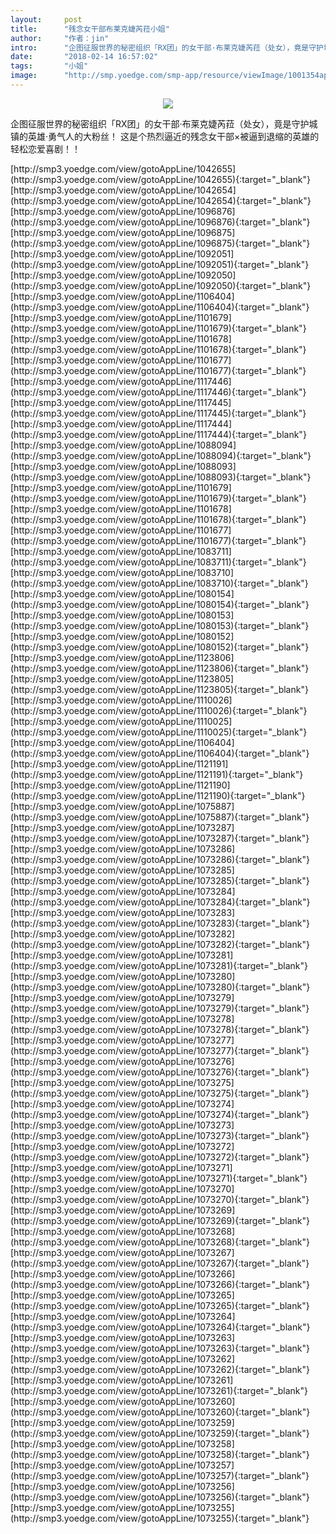 ```yaml
---
layout:     post
title:      "残念女干部布莱克婕芮菈小姐"
author:     "作者：jin"
intro:      "企图征服世界的秘密组织「RX团」的女干部·布莱克婕芮菈（处女），竟是守护城镇的英雄·勇气人的大粉丝！ 这是个热烈逼近的残念女干部×被逼到退缩的英雄的轻松恋爱喜剧！！"
date:       "2018-02-14 16:57:02"
tags:       "小姐"
image:      "http://smp.yoedge.com/smp-app/resource/viewImage/1001354appline.png"
---
```

<div style="text-align: center">
<p><img src="http://smp.yoedge.com/smp-app/resource/viewImage/1001354appline.png"/></p>
</div>
<p class="post-meta">
<span>企图征服世界的秘密组织「RX团」的女干部·布莱克婕芮菈（处女），竟是守护城镇的英雄·勇气人的大粉丝！ 这是个热烈逼近的残念女干部×被逼到退缩的英雄的轻松恋爱喜剧！！</span>
</p>
[http://smp3.yoedge.com/view/gotoAppLine/1042655](http://smp3.yoedge.com/view/gotoAppLine/1042655){:target="_blank"}
[http://smp3.yoedge.com/view/gotoAppLine/1042654](http://smp3.yoedge.com/view/gotoAppLine/1042654){:target="_blank"}
[http://smp3.yoedge.com/view/gotoAppLine/1096876](http://smp3.yoedge.com/view/gotoAppLine/1096876){:target="_blank"}
[http://smp3.yoedge.com/view/gotoAppLine/1096875](http://smp3.yoedge.com/view/gotoAppLine/1096875){:target="_blank"}
[http://smp3.yoedge.com/view/gotoAppLine/1092051](http://smp3.yoedge.com/view/gotoAppLine/1092051){:target="_blank"}
[http://smp3.yoedge.com/view/gotoAppLine/1092050](http://smp3.yoedge.com/view/gotoAppLine/1092050){:target="_blank"}
[http://smp3.yoedge.com/view/gotoAppLine/1106404](http://smp3.yoedge.com/view/gotoAppLine/1106404){:target="_blank"}
[http://smp3.yoedge.com/view/gotoAppLine/1101679](http://smp3.yoedge.com/view/gotoAppLine/1101679){:target="_blank"}
[http://smp3.yoedge.com/view/gotoAppLine/1101678](http://smp3.yoedge.com/view/gotoAppLine/1101678){:target="_blank"}
[http://smp3.yoedge.com/view/gotoAppLine/1101677](http://smp3.yoedge.com/view/gotoAppLine/1101677){:target="_blank"}
[http://smp3.yoedge.com/view/gotoAppLine/1117446](http://smp3.yoedge.com/view/gotoAppLine/1117446){:target="_blank"}
[http://smp3.yoedge.com/view/gotoAppLine/1117445](http://smp3.yoedge.com/view/gotoAppLine/1117445){:target="_blank"}
[http://smp3.yoedge.com/view/gotoAppLine/1117444](http://smp3.yoedge.com/view/gotoAppLine/1117444){:target="_blank"}
[http://smp3.yoedge.com/view/gotoAppLine/1088094](http://smp3.yoedge.com/view/gotoAppLine/1088094){:target="_blank"}
[http://smp3.yoedge.com/view/gotoAppLine/1088093](http://smp3.yoedge.com/view/gotoAppLine/1088093){:target="_blank"}
[http://smp3.yoedge.com/view/gotoAppLine/1101679](http://smp3.yoedge.com/view/gotoAppLine/1101679){:target="_blank"}
[http://smp3.yoedge.com/view/gotoAppLine/1101678](http://smp3.yoedge.com/view/gotoAppLine/1101678){:target="_blank"}
[http://smp3.yoedge.com/view/gotoAppLine/1101677](http://smp3.yoedge.com/view/gotoAppLine/1101677){:target="_blank"}
[http://smp3.yoedge.com/view/gotoAppLine/1083711](http://smp3.yoedge.com/view/gotoAppLine/1083711){:target="_blank"}
[http://smp3.yoedge.com/view/gotoAppLine/1083710](http://smp3.yoedge.com/view/gotoAppLine/1083710){:target="_blank"}
[http://smp3.yoedge.com/view/gotoAppLine/1080154](http://smp3.yoedge.com/view/gotoAppLine/1080154){:target="_blank"}
[http://smp3.yoedge.com/view/gotoAppLine/1080153](http://smp3.yoedge.com/view/gotoAppLine/1080153){:target="_blank"}
[http://smp3.yoedge.com/view/gotoAppLine/1080152](http://smp3.yoedge.com/view/gotoAppLine/1080152){:target="_blank"}
[http://smp3.yoedge.com/view/gotoAppLine/1123806](http://smp3.yoedge.com/view/gotoAppLine/1123806){:target="_blank"}
[http://smp3.yoedge.com/view/gotoAppLine/1123805](http://smp3.yoedge.com/view/gotoAppLine/1123805){:target="_blank"}
[http://smp3.yoedge.com/view/gotoAppLine/1110026](http://smp3.yoedge.com/view/gotoAppLine/1110026){:target="_blank"}
[http://smp3.yoedge.com/view/gotoAppLine/1110025](http://smp3.yoedge.com/view/gotoAppLine/1110025){:target="_blank"}
[http://smp3.yoedge.com/view/gotoAppLine/1106404](http://smp3.yoedge.com/view/gotoAppLine/1106404){:target="_blank"}
[http://smp3.yoedge.com/view/gotoAppLine/1121191](http://smp3.yoedge.com/view/gotoAppLine/1121191){:target="_blank"}
[http://smp3.yoedge.com/view/gotoAppLine/1121190](http://smp3.yoedge.com/view/gotoAppLine/1121190){:target="_blank"}
[http://smp3.yoedge.com/view/gotoAppLine/1075887](http://smp3.yoedge.com/view/gotoAppLine/1075887){:target="_blank"}
[http://smp3.yoedge.com/view/gotoAppLine/1073287](http://smp3.yoedge.com/view/gotoAppLine/1073287){:target="_blank"}
[http://smp3.yoedge.com/view/gotoAppLine/1073286](http://smp3.yoedge.com/view/gotoAppLine/1073286){:target="_blank"}
[http://smp3.yoedge.com/view/gotoAppLine/1073285](http://smp3.yoedge.com/view/gotoAppLine/1073285){:target="_blank"}
[http://smp3.yoedge.com/view/gotoAppLine/1073284](http://smp3.yoedge.com/view/gotoAppLine/1073284){:target="_blank"}
[http://smp3.yoedge.com/view/gotoAppLine/1073283](http://smp3.yoedge.com/view/gotoAppLine/1073283){:target="_blank"}
[http://smp3.yoedge.com/view/gotoAppLine/1073282](http://smp3.yoedge.com/view/gotoAppLine/1073282){:target="_blank"}
[http://smp3.yoedge.com/view/gotoAppLine/1073281](http://smp3.yoedge.com/view/gotoAppLine/1073281){:target="_blank"}
[http://smp3.yoedge.com/view/gotoAppLine/1073280](http://smp3.yoedge.com/view/gotoAppLine/1073280){:target="_blank"}
[http://smp3.yoedge.com/view/gotoAppLine/1073279](http://smp3.yoedge.com/view/gotoAppLine/1073279){:target="_blank"}
[http://smp3.yoedge.com/view/gotoAppLine/1073278](http://smp3.yoedge.com/view/gotoAppLine/1073278){:target="_blank"}
[http://smp3.yoedge.com/view/gotoAppLine/1073277](http://smp3.yoedge.com/view/gotoAppLine/1073277){:target="_blank"}
[http://smp3.yoedge.com/view/gotoAppLine/1073276](http://smp3.yoedge.com/view/gotoAppLine/1073276){:target="_blank"}
[http://smp3.yoedge.com/view/gotoAppLine/1073275](http://smp3.yoedge.com/view/gotoAppLine/1073275){:target="_blank"}
[http://smp3.yoedge.com/view/gotoAppLine/1073274](http://smp3.yoedge.com/view/gotoAppLine/1073274){:target="_blank"}
[http://smp3.yoedge.com/view/gotoAppLine/1073273](http://smp3.yoedge.com/view/gotoAppLine/1073273){:target="_blank"}
[http://smp3.yoedge.com/view/gotoAppLine/1073272](http://smp3.yoedge.com/view/gotoAppLine/1073272){:target="_blank"}
[http://smp3.yoedge.com/view/gotoAppLine/1073271](http://smp3.yoedge.com/view/gotoAppLine/1073271){:target="_blank"}
[http://smp3.yoedge.com/view/gotoAppLine/1073270](http://smp3.yoedge.com/view/gotoAppLine/1073270){:target="_blank"}
[http://smp3.yoedge.com/view/gotoAppLine/1073269](http://smp3.yoedge.com/view/gotoAppLine/1073269){:target="_blank"}
[http://smp3.yoedge.com/view/gotoAppLine/1073268](http://smp3.yoedge.com/view/gotoAppLine/1073268){:target="_blank"}
[http://smp3.yoedge.com/view/gotoAppLine/1073267](http://smp3.yoedge.com/view/gotoAppLine/1073267){:target="_blank"}
[http://smp3.yoedge.com/view/gotoAppLine/1073266](http://smp3.yoedge.com/view/gotoAppLine/1073266){:target="_blank"}
[http://smp3.yoedge.com/view/gotoAppLine/1073265](http://smp3.yoedge.com/view/gotoAppLine/1073265){:target="_blank"}
[http://smp3.yoedge.com/view/gotoAppLine/1073264](http://smp3.yoedge.com/view/gotoAppLine/1073264){:target="_blank"}
[http://smp3.yoedge.com/view/gotoAppLine/1073263](http://smp3.yoedge.com/view/gotoAppLine/1073263){:target="_blank"}
[http://smp3.yoedge.com/view/gotoAppLine/1073262](http://smp3.yoedge.com/view/gotoAppLine/1073262){:target="_blank"}
[http://smp3.yoedge.com/view/gotoAppLine/1073261](http://smp3.yoedge.com/view/gotoAppLine/1073261){:target="_blank"}
[http://smp3.yoedge.com/view/gotoAppLine/1073260](http://smp3.yoedge.com/view/gotoAppLine/1073260){:target="_blank"}
[http://smp3.yoedge.com/view/gotoAppLine/1073259](http://smp3.yoedge.com/view/gotoAppLine/1073259){:target="_blank"}
[http://smp3.yoedge.com/view/gotoAppLine/1073258](http://smp3.yoedge.com/view/gotoAppLine/1073258){:target="_blank"}
[http://smp3.yoedge.com/view/gotoAppLine/1073257](http://smp3.yoedge.com/view/gotoAppLine/1073257){:target="_blank"}
[http://smp3.yoedge.com/view/gotoAppLine/1073256](http://smp3.yoedge.com/view/gotoAppLine/1073256){:target="_blank"}
[http://smp3.yoedge.com/view/gotoAppLine/1073255](http://smp3.yoedge.com/view/gotoAppLine/1073255){:target="_blank"}



